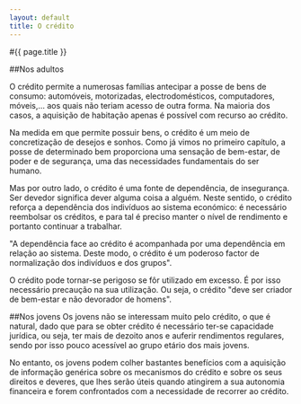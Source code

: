 ```yaml
---
layout: default
title: O crédito
---
```


#{{ page.title }}

##Nos adultos

O crédito permite a numerosas famílias antecipar a posse de bens de consumo: automóveis, motorizadas, electrodomésticos, computadores, móveis,... aos quais não teriam acesso de outra forma. Na maioria dos casos, a aquisição de habitação apenas é possível com recurso ao crédito.

Na medida em que permite possuir bens, o crédito é um meio de concretização de desejos e sonhos. Como já vimos no primeiro capítulo, a posse de determinado bem proporciona uma sensação de bem-estar, de poder e de segurança, uma das necessidades fundamentais do ser humano.

Mas por outro lado, o crédito é uma fonte de dependência, de insegurança. Ser devedor significa dever alguma coisa a alguém. Neste sentido, o crédito reforça a dependência dos indivíduos ao sistema económico: é necessário reembolsar os créditos, e para tal é preciso manter o nível de rendimento e portanto continuar a trabalhar.

"A dependência face ao crédito é acompanhada por uma dependência em relação ao sistema. Deste modo, o crédito é um poderoso factor de normalização dos indivíduos e dos grupos".

O crédito pode tornar-se perigoso se fôr utilizado em excesso. É por isso necessário precaução na sua utilização. Ou seja, o crédito "deve ser criador de bem-estar e não devorador de homens".

##Nos jovens
Os jovens não se interessam muito pelo crédito, o que é natural, dado que para se obter crédito é necessário ter-se capacidade jurídica, ou seja, ter mais de dezoito anos e auferir rendimentos regulares, sendo por isso pouco acessível ao grupo etário dos mais jovens.

No entanto, os jovens podem colher bastantes benefícios com a aquisição de informação genérica sobre os mecanismos do crédito e sobre os seus direitos e deveres, que lhes serão úteis quando atingirem a sua autonomia financeira e forem confrontados com a necessidade de recorrer ao crédito.